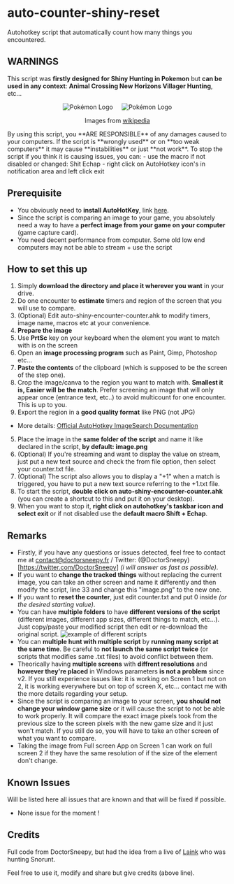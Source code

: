 # auto-counter-shiny-reset

Autohotkey script that automatically count how many things you encountered.

## WARNINGS

This script was **firstly designed for Shiny Hunting in Pokemon** but **can be used in any context**: **Animal Crossing New Horizons Villager Hunting**, etc...

<div style='display: flex;flex-direction: column;align-items: center;'>
<div style='display: flex; align-items: center;'><div style='margin-right: 10px'><img  src="https://upload.wikimedia.org/wikipedia/commons/thumb/9/98/International_Pok%C3%A9mon_logo.svg/269px-International_Pok%C3%A9mon_logo.svg.png" alt='Pokémon Logo'></div>
<div style='display:flex; margin-left: 10px'><img src="https://upload.wikimedia.org/wikipedia/fr/thumb/7/7f/Logo-acnh.png/320px-Logo-acnh.png" alt='Pokémon Logo'></div></div>

<p>Images from <a href='https://fr.wikipedia.org/wiki/Wikipédia:Conventions_d%27utilisation_des_images'>wikipedia</a></p>
</div>
By using this script, you **ARE RESPONSIBLE** of any damages caused to your computers. 
If the script is **wrongly used** or on **too weak computers** it may cause **instabilities** or just **not work**.
To stop the script if you think it is causing issues, you can:
- use the macro if not disabled or changed: Shit Echap
- right click on AutoHotkey icon's in notification area and left click exit

## Prerequisite
- You obviously need to **install AutoHotKey**, link [here](https://www.autohotkey.com).
- Since the script is comparing an image to your game, you absolutely need a way to have a **perfect image from your game on your computer** (game capture card).
- You need decent performance from computer. Some old low end computers may not be able to stream + use the script

## How to set this up
1. Simply **download the directory and place it wherever you want** in your drive.
2. Do one encounter to **estimate** timers and region of the screen that you will use to compare.
3. (Optional) Edit auto-shiny-encounter-counter.ahk to modify timers, image name, macros etc at your convenience. 
4. **Prepare the image**
  1. Use **PrtSc** key on your keyboard when the element you want to match with is on the screen
  2. Open an **image processing program** such as Paint, Gimp, Photoshop etc...
  3. **Paste the contents** of the clipboard (which is supposed to be the screen of the step one).
  4. Crop the image/canva to the region you want to match with. **Smallest it is, Easier will be the match**.
  Prefer screening an image that will only appear once (entrance text, etc..) to avoid multicount for one encounter. This is up to you.
  5. Export the region in a **good quality format** like PNG (not JPG)
  * More details: [Official AutoHotkey ImageSearch Documentation](https://www.autohotkey.com/docs/commands/ImageSearch.htm#Remarks)
5. Place the image in the **same folder of the script** and name it like declared in the script, **by default: image.png**
4. (Optional) If you're streaming and want to display the value on stream, just put a new text source and check the from file option, then select your counter.txt file.
5. (Optional) The script also allows you to display a "+1" when a match is triggered, you have to put a new text source referring to the +1.txt file.
6. To start the script, **double click on auto-shiny-encounter-counter.ahk** (you can create a shortcut to this and put it on your desktop).
7. When you want to stop it, **right click on autohotkey's taskbar icon and select exit** or if not disabled use the **default macro Shift + Echap**.

## Remarks
- Firstly, if you have any questions or issues detected, feel free to contact me at contact@doctorsneepy.fr / Twitter: (@DoctorSneepy)[https://twitter.com/DoctorSneepy] *(i will answer as fast as possible)*.
- If you want to **change the tracked things** without replacing the current image, you can take an other screen and name it differently and then modify the script, line 33 and change this "image.png" to the new one.
- If you want to **reset the counter**, just edit counter.txt and put 0 inside *(or the desired starting value)*.
- You can have **multiple folders** to have **different versions of the script** (different images, different app sizes, different things to match, etc...). Just copy/paste your modified script then edit or re-download the original script. ![example of different scripts](https://i.imgur.com/YuxFXad.png)
- You can **multiple hunt with multiple script** by **running many script at the same time**. Be careful to **not launch the same script twice** (or scripts that modifies same .txt files) to avoid conflict between them. 
- Theorically having **multiple screens** with **diffrent resolutions** and **however they're placed** in Windows parameters **is not a problem** since v2. If you still experience issues like: it is working on Screen 1 but not on 2, it is working everywhere but on top of screen X, etc... contact me with the more details regarding your setup.
- Since the script is comparing an image to your screen, **you should not change your window game size** or it will cause the script to not be able to work properly. It will compare the exact image pixels took from the previous size to the screen pixels with the new game size and it just won't match. If you still do so, you will have to take an other screen of what you want to compare.
- Taking the image from Full screen App on Screen 1 can work on full screen 2 if they have the same resolution of if the size of the element don't change.

## Known Issues
Will be listed here all issues that are known and that will be fixed if possible.
- None issue for the moment !


## Credits
Full code from DoctorSneepy, but had the idea from a live of [Laink](https://www.twitch.tv/wankilstudio) who was hunting Snorunt.

Feel free to use it, modify and share but give credits (above line).

